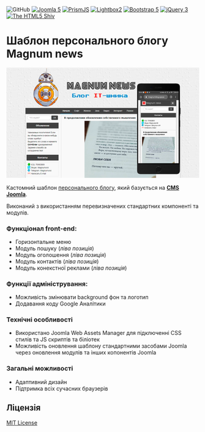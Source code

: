 ![GitHub](https://img.shields.io/github/license/Magnumv44/template_magnum)
[![Joomla 5](https://img.shields.io/badge/Joomla-5.x-brightgreen)](https://www.joomla.org)
[![PrismJS](https://img.shields.io/badge/PrismJS-1.30.0-brightgreen)](https://github.com/PrismJS/prism)
[![Lightbox2](https://img.shields.io/badge/Lightbox2-2.11.4-brightgreen)](https://github.com/lokesh/lightbox2)
[![Bootstrap 5](https://img.shields.io/badge/Bootstrap-5.3.3-blue)](https://getbootstrap.com)
[![jQuery 3](https://img.shields.io/badge/jQuery-3.7.1-0769AD)](https://jquery.org)
[![The HTML5 Shiv](https://img.shields.io/badge/HTML5Shiv-3.7.3-brightgreen)](https://github.com/aFarkas/html5shiv)

# Шаблон персонального блогу Magnum news
<p align="center">
<img src="https://github.com/Magnumv44/template_magnum/blob/development/magnum/media/images/template_preview.png?raw=true" title="Magnum news" alt="Magnum news">
</p>

Кастомний шаблон [персонального блогу](https://www.magnumblog.space "Натисніть щоб відкрити"), який базується на [**CMS Joomla**](https://www.joomla.org "Натисніть щоб відкрити").

Виконаний з використанням перевизначених стандартних компоненті та модулів.

### Функціонал **front-end**:
* Горизонтальне меню
* Модуль пошуку (*ліва позиція*)
* Модуль оголошення (*ліва позиція*)
* Модуль контактів (*ліва позиція*)
* Модуль конекстної реклами (*ліва позиція*)

### Функції адміністрування:
* Можливість змінювати background фон та логотип
* Додавання коду Google Аналітики

### Технічні особливості
* Використано Joomla Web Assets Manager для підключенні CSS стилів та  JS скриптів та біліотек
* Можливість оновлення шаблону стандартними засобами Joomla через оновлення модулів та інших копонентів Joomla

### Загальні можливості
* Адаптивний дизайн
* Підтримка всіх сучасних браузерів

<!-- Після преносу в основну гілку, описати процес використання оновлення шаблону -->
## Ліцензія
[MIT License](LICENSE "Ліцензійна уогода")
